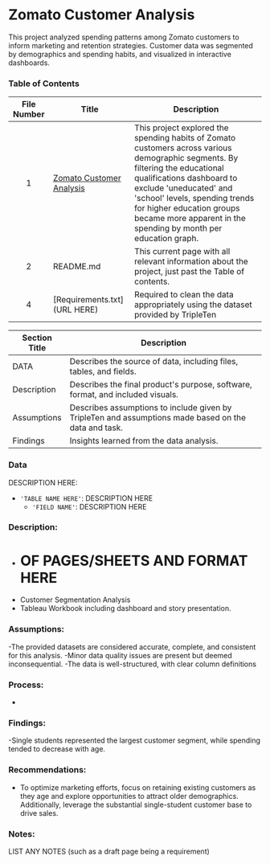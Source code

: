 # Zomato Customer Analysis
This project analyzed spending patterns among Zomato customers to inform marketing and retention strategies. Customer data was segmented by demographics and spending habits, and visualized in interactive dashboards.

### Table of Contents
| File Number | Title | Description |
| :-----------: | ----------- |----------- |
| 1 | [Zomato Customer Analysis](https://public.tableau.com/app/profile/justyn.plaskon/viz/J_PLASKON_ZomatoCustomerAnalysisFinalProject/ZomatoDash?publish=yes) | This project explored the spending habits of Zomato customers across various demographic segments. By filtering the educational qualifications dashboard to exclude 'uneducated' and 'school' levels, spending trends for higher education groups became more apparent in the spending by month per education graph. |
| 2 | README.md | This current page with all relevant information about the project, just past the Table of contents. |
| 4 | [Requirements.txt](URL HERE) | Required to clean the data appropriately using the dataset provided by TripleTen |

| Section Title | Description |
| ----------- |----------- |
| DATA | Describes the source of data, including files, tables, and fields. |
| Description | Describes the final product's purpose, software, format, and included visuals. |
| Assumptions | Describes assumptions to include given by TripleTen and assumptions made based on the data and task. |
| Findings | Insights learned from the data analysis. |

### Data
DESCRIPTION HERE:
- `'TABLE NAME HERE'`: DESCRIPTION HERE
    - `'FIELD NAME'`: DESCRIPTION HERE
  
### Description:
- # OF PAGES/SHEETS AND FORMAT HERE
- Customer Segmentation Analysis
- Tableau Workbook including dashboard and story presentation. 

### Assumptions:
-The provided datasets are considered accurate, complete, and consistent for this analysis. 
-Minor data quality issues are present but deemed inconsequential. 
-The data is well-structured, with clear column definitions

### Process:
-


### Findings:
-Single students represented the largest customer segment, while spending tended to decrease with age.

### Recommendations:
- To optimize marketing efforts, focus on retaining existing customers as they age and explore opportunities to attract older demographics. Additionally, leverage the substantial single-student customer base to drive sales.

### Notes:
LIST ANY NOTES (such as a draft page being a requirement)

